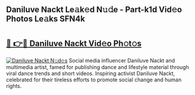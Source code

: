 ## Daniluve Nackt Le𝚊k𝚎d N𝚞𝚍e - Part-k1d Vid𝚎o Photos Le𝚊ks SFN4k

# <h2><a href="http://fb7w6cc.evod.top/?m=Daniluve+Nackt">🔗 👉🔴 Daniluve Nackt Vid𝚎o Ph𝚘t𝚘s</a></h2>

[![Daniluve Nackt N𝚞d𝚎s](https://i.imgur.com/8V9OHl7.gif)](http://fb7w6cc.evod.top/?m=Daniluve+Nackt)
Social media influencer Daniluve Nackt and multimedia artist, famed for publishing dance and lifestyle material through viral dance trends and short videos. Inspiring activist Daniluve Nackt, celebrated for their tireless efforts to promote social change and human rights. 
